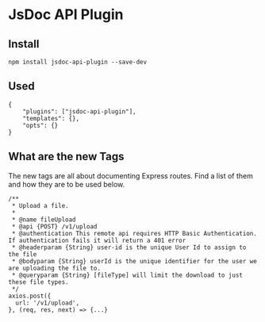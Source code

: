 # JsDoc API Plugin

## Install

```
npm install jsdoc-api-plugin --save-dev
```

## Used

```
{
    "plugins": ["jsdoc-api-plugin"],
    "templates": {},
    "opts": {}
}
```

## What are the new Tags
The new tags are all about documenting Express routes. Find a list of them and how they are to be used below.  

```
/**
 * Upload a file.
 *
 * @name fileUpload
 * @api {POST} /v1/upload
 * @authentication This remote api requires HTTP Basic Authentication. If authentication fails it will return a 401 error
 * @headerparam {String} user-id is the unique User Id to assign to the file
 * @bodyparam {String} userId is the unique identifier for the user we are uploading the file to.
 * @queryparam {String} [fileType] will limit the download to just these file types.
 */
axios.post({
  url: '/v1/upload',
}, (req, res, next) => {...}
```